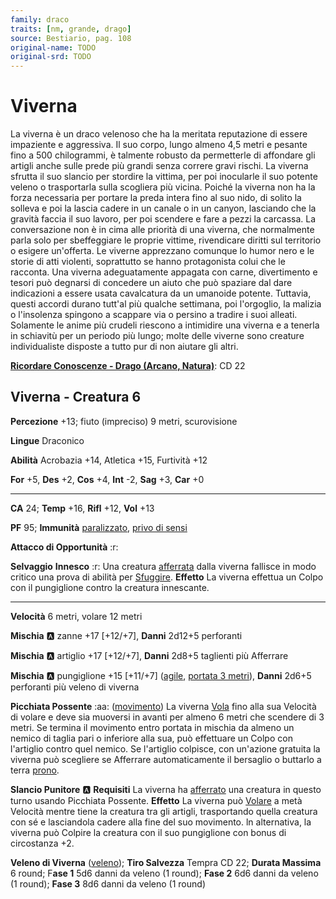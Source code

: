```yaml
---
family: draco
traits: [nm, grande, drago]
source: Bestiario, pag. 108
original-name: TODO
original-srd: TODO
---
```


# Viverna

La viverna è un draco velenoso che ha la meritata reputazione di essere impaziente e aggressiva. Il suo corpo, lungo almeno 4,5 metri e pesante fino a 500 chilogrammi, è talmente robusto da permetterle di affondare gli artigli anche sulle prede più grandi senza correre gravi rischi. La viverna sfrutta il suo slancio per stordire la vittima, per poi inocularle il suo potente veleno o trasportarla sulla scogliera più vicina. Poiché la viverna non ha la forza necessaria per portare la preda intera fino al suo nido, di solito la solleva e poi la lascia cadere in un canale o in un canyon, lasciando che la gravità faccia il suo lavoro, per poi scendere e fare a pezzi la carcassa. La conversazione non è in cima alle priorità di una viverna, che normalmente parla solo per sbeffeggiare le proprie vittime, rivendicare diritti sul territorio o esigere un'offerta. Le viverne apprezzano comunque lo humor nero e le storie di atti violenti, soprattutto se hanno protagonista colui che le racconta. Una viverna adeguatamente appagata con carne, divertimento e tesori può degnarsi di concedere un aiuto che può spaziare dal dare indicazioni a essere usata cavalcatura da un umanoide potente. Tuttavia, questi accordi durano tutt'al più qualche settimana, poi l'orgoglio, la malizia o l'insolenza spingono a scappare via o persino a tradire i suoi alleati. Solamente le anime più crudeli riescono a intimidire una viverna e a tenerla in schiavitù per un periodo più lungo; molte delle viverne sono creature individualiste disposte a tutto pur di non aiutare gli altri.

**[Ricordare Conoscenze - Drago (Arcano, Natura)](/azioni/ricordare-conoscenze)**: CD 22

## Viverna - Creatura 6

**Percezione** +13; fiuto (impreciso) 9 metri, scurovisione

**Lingue** Draconico

**Abilità** Acrobazia +14, Atletica +15, Furtività +12

**For** +5, **Des** +2, **Cos** +4, **Int** -2, **Sag** +3, **Car** +0

***

**CA** 24; **Temp** +16, **Rifl** +12, **Vol** +13

**PF** 95; **Immunità** [paralizzato](/condizioni/paralizzato), [privo di sensi](/condizioni/privo-di-sensi)

**Attacco di Opportunità** :r:

**Selvaggio** **Innesco** :r: Una creatura [afferrata](/condizioni/afferrato) dalla viverna fallisce in modo critico una prova di abilità per [Sfuggire](/azioni/sfuggire). **Effetto** La viverna effettua un Colpo con il pungiglione contro la creatura innescante.

***

**Velocità** 6 metri, volare 12 metri

**Mischia** :a: zanne +17 \[+12/+7], **Danni** 2d12+5 perforanti

**Mischia** :a: artiglio +17 \[+12/+7], **Danni** 2d8+5 taglienti più Afferrare

**Mischia** :a: pungiglione +15 \[+11/+7] ([agile](/tratti/agile), [portata 3 metri](/tratti/portata)), **Danni** 2d6+5 perforanti più veleno di viverna

**Picchiata Possente** :aa:  ([movimento](/tratti/movimento)) La viverna [Vola](/azioni/volare) fino alla sua Velocità di volare e deve sia muoversi in avanti per almeno 6 metri che scendere di 3 metri. Se termina il movimento entro portata in mischia da almeno un nemico di taglia pari o inferiore alla sua, può effettuare un Colpo con l'artiglio contro quel nemico. Se l'artiglio colpisce, con un'azione gratuita la viverna può scegliere se Afferrare automaticamente il bersaglio o buttarlo a terra [prono](/condizioni/prono).

**Slancio Punitore** :a: **Requisiti** La viverna ha [afferrato](/condizioni/afferrato) una creatura in questo turno usando Picchiata Possente. **Effetto** La viverna può [Volare](/azioni/volare) a metà Velocità mentre tiene la creatura tra gli artigli, trasportando quella creatura con sé e lasciandola cadere alla fine del suo movimento. ln alternativa, la viverna può Colpire la creatura con il suo pungiglione con bonus di circostanza +2.

**Veleno di Viverna** ([veleno](/tratti/veleno)); **Tiro Salvezza** Tempra CD 22; **Durata Massima** 6 round; F**ase 1** 5d6 danni da veleno (1 round); **Fase 2** 6d6 danni da veleno (1 round); **Fase 3** 8d6 danni da veleno (1 round)
